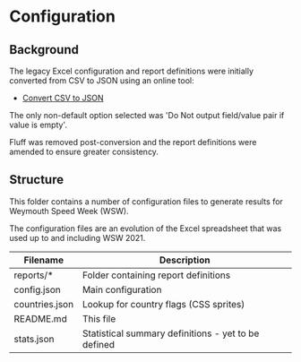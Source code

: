 # Configuration

## Background

The legacy Excel configuration and report definitions were initially converted from CSV to JSON using an online tool:

- [Convert CSV to JSON](https://www.convertcsv.com/csv-to-json.htm)

The only non-default option selected was 'Do Not output field/value pair if value is empty'.

Fluff was removed post-conversion and the report definitions were amended to ensure greater consistency.



## Structure

This folder contains a number of configuration files to generate results for Weymouth Speed Week (WSW).

The configuration files are an evolution of the Excel spreadsheet that was used up to and including WSW 2021.

| Filename         | Description |
| ---------------- | ----------- |
| reports/\*        | Folder containing report definitions |
| config.json      | Main configuration |
| countries.json   | Lookup for country flags (CSS sprites) |
| README.md        | This file |
| stats.json       | Statistical summary definitions - yet to be defined |


